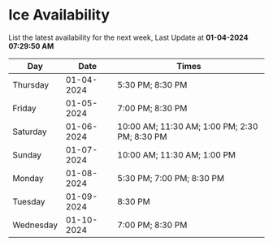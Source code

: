 # Ice Availability

List the latest availability for the next week, Last Update at **01-04-2024 07:29:50 AM**

| Day         | Date        | Times       |
| ----------- | ----------- | ----------- |
|Thursday|01-04-2024|5:30 PM; 8:30 PM|
|Friday|01-05-2024|7:00 PM; 8:30 PM|
|Saturday|01-06-2024|10:00 AM; 11:30 AM; 1:00 PM; 2:30 PM; 8:30 PM|
|Sunday|01-07-2024|10:00 AM; 11:30 AM; 1:00 PM|
|Monday|01-08-2024|5:30 PM; 7:00 PM; 8:30 PM|
|Tuesday|01-09-2024|8:30 PM|
|Wednesday|01-10-2024|7:00 PM; 8:30 PM|
